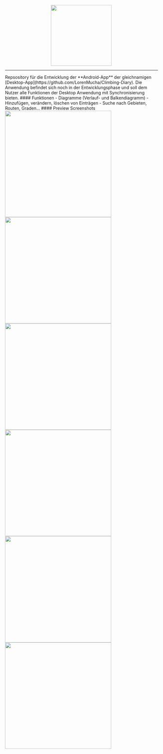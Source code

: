 <img src="info/logo.svg" width="200" style="margin-left:30%;">
<hr/>
Repsository für die Entwicklung der **Android-App** der gleichnamigen [Desktop-App](https://github.com/LorenMucha/Climbing-Diary). 
Die Anwendung befindet sich noch in der Entwicklungsphase und soll dem Nutzer alle Funktionen der Desktop Anwendung mit Synchronisierung bieten.
#### Funktionen
- Diagramme (Verlauf- und Balkendiagramm)
- Hinzufügen, verändern, löschen von Einträgen
- Suche nach Gebieten, Routen, Graden... 
#### Preview Screenshots
<img src="info/Screenshots_27032020/barchart.png" width="350">
<img src="info/Screenshots_27032020/tabelle.png" width="350">
<img src="info/Screenshots_27032020/linechart.png" width="350">
<img src="info/Screenshots_27032020/routen.png" width="350">
<img src="info/Screenshots_27032020/projects.png" width="350">
<img src="info/Screenshots_27032020/filter.png" width="350">

